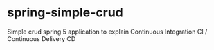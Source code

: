 # spring-simple-crud
Simple crud spring 5 application to explain Continuous Integration CI / Continuous Delivery CD 
